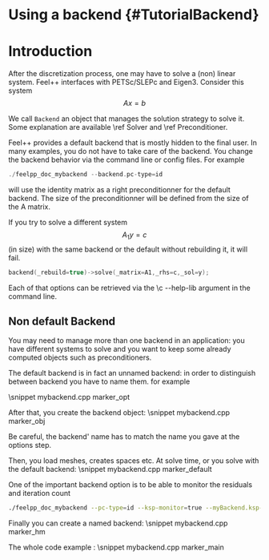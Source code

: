 Using a backend {#TutorialBackend}
===============



# Introduction

After the discretization process, one may have to solve a (non) linear
system. Feel++ interfaces with PETSc/SLEPc and Eigen3.  Consider this
system
$$A x = b $$

We call `Backend` an object that manages the solution strategy to
solve it. Some explanation are available \ref Solver and \ref
Preconditioner.


Feel++ provides a default backend that is mostly hidden to the final
user.  In many examples, you do not have to take care of the
backend. You change the backend behavior via the command line or
config files.  For example

```cpp
./feelpp_doc_mybackend --backend.pc-type=id
```

will use the identity matrix as a right preconditionner for the default backend.
The size of the preconditionner will be defined from the size of the A matrix.

If you try to solve a different system $$A_1 y= c$$ (in size) with the
same backend or the default without rebuilding it, it will fail.

```cpp
backend(_rebuild=true)->solve(_matrix=A1,_rhs=c,_sol=y);
```

Each of that options can be retrieved via the \c --help-lib argument in the command line.

## Non default Backend

You may need to manage more than one backend in an application: you
have different systems to solve and you want to keep some already
computed objects such as preconditioners.

The default backend is in fact an unnamed backend: in order to
distinguish between backend you have to name them. for example

\snippet mybackend.cpp marker_opt

After that, you create the backend object:
\snippet mybackend.cpp marker_obj

Be careful, the backend' name has to match the name you gave at the options step.

Then, you load meshes, creates spaces etc. At solve time, or you solve with the default backend:
\snippet mybackend.cpp marker_default

One of the important backend option is to be able to monitor the residuals and iteration count
```sh
./feelpp_doc_mybackend --pc-type=id --ksp-monitor=true --myBackend.ksp-monitor=true
```

Finally you can create a named backend:
\snippet mybackend.cpp marker_hm


The whole code example :
\snippet mybackend.cpp marker_main
